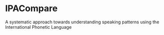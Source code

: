 # IPACompare
A systematic approach towards understanding speaking patterns using the International Phonetic Language
